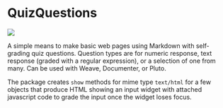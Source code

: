 # QuizQuestions

[![](https://img.shields.io/badge/docs-stable-blue.svg)](https://juliahub.com/docs/QuizQuestions/)

A simple means to make basic web pages using Markdown with self-grading quiz questions. Question types are for numeric response, text response (graded with a regular expression), or a selection of one from many. Can be used with Weave, Documenter, or Pluto.


The package creates `show` methods for mime type `text/html` for a few objects that produce HTML showing an input widget with attached javascript code to grade the input once the widget loses focus.
